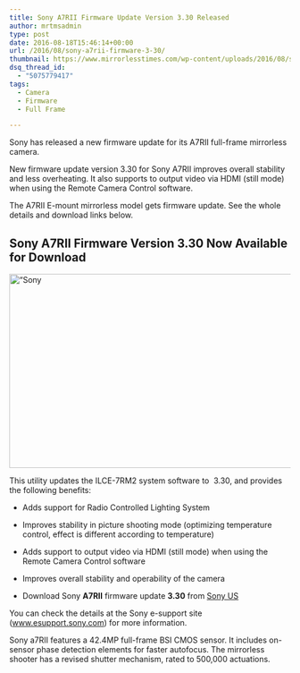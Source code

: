 ```yaml
---
title: Sony A7RII Firmware Update Version 3.30 Released
author: mrtmsadmin
type: post
date: 2016-08-18T15:46:14+00:00
url: /2016/08/sony-a7rii-firmware-3-30/
thumbnail: https://www.mirrorlesstimes.com/wp-content/uploads/2016/08/sony-a7rii-firmware-3-30.jpg
dsq_thread_id:
  - "5075779417"
tags:
  - Camera
  - Firmware
  - Full Frame

---
```

Sony has released a new firmware update for its A7RII full-frame mirrorless camera.

New firmware update version 3.30 for Sony A7RII improves overall stability and less overheating. It also supports to output video via HDMI (still mode) when using the Remote Camera Control software.

The A7RII E-mount mirrorless model gets firmware update. See the whole details and download links below.<!--more-->

<span id="more-164"></span><span id="more-83"></span>

## Sony A7RII Firmware Version 3.30 Now Available for Download

<img class="alignnone size-full wp-image-470" src="https://i0.wp.com/www.mirrorlesstimes.com/wp-content/uploads/2016/08/sony-a7rii-firmware-3-30.jpg?resize=600%2C347&#038;ssl=1" alt="“Sony" width="600" height="347" srcset="https://i0.wp.com/www.mirrorlesstimes.com/wp-content/uploads/2016/08/sony-a7rii-firmware-3-30.jpg?w=900&ssl=1 900w, https://i0.wp.com/www.mirrorlesstimes.com/wp-content/uploads/2016/08/sony-a7rii-firmware-3-30.jpg?resize=300%2C174&ssl=1 300w, https://i0.wp.com/www.mirrorlesstimes.com/wp-content/uploads/2016/08/sony-a7rii-firmware-3-30.jpg?resize=768%2C445&ssl=1 768w" sizes="(max-width: 600px) 100vw, 600px" data-recalc-dims="1" /> 

This utility updates the ILCE-7RM2 system software to  3.30, and provides the following benefits:

  * Adds support for Radio Controlled Lighting System
  * Improves stability in picture shooting mode (optimizing temperature control, effect is different according to temperature)
  * Adds support to output video via HDMI (still mode) when using the Remote Camera Control software
  * Improves overall stability and operability of the camera

  * Download Sony **A7RII** firmware update **3.30** from <a href="https://esupport.sony.com/US/p/model-home.pl?mdl=ILCE7RM2&template_id=1&region_id=1&tab=download#/downloadTab" target="_blank">Sony US</a>

You can check the details at the Sony e-support site (<a title="https://esupport.sony.com" href="https://esupport.sony.com/" target="_blank">www.esupport.sony.com</a>) for more information.

Sony a7RII features a 42.4MP full-frame BSI CMOS sensor. It includes on-sensor phase detection elements for faster autofocus. The mirrorless shooter has a revised shutter mechanism, rated to 500,000 actuations.